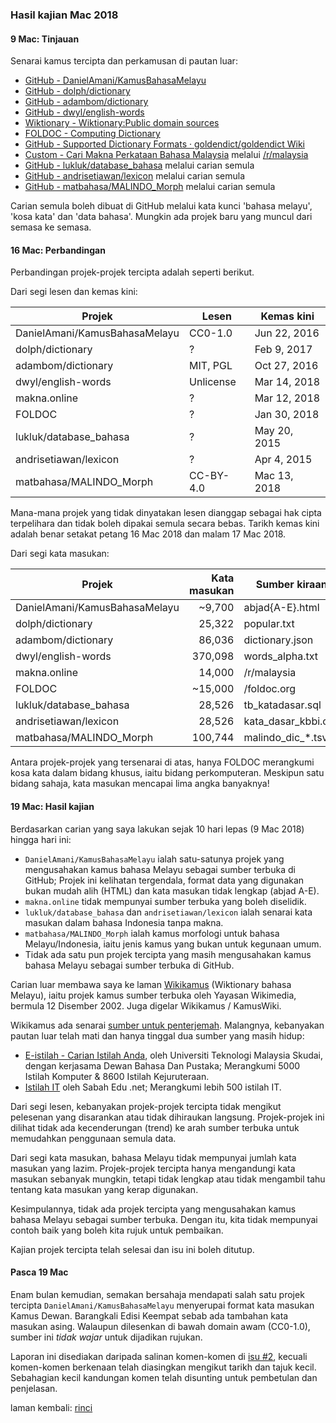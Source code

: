 ---
---

### Hasil kajian Mac 2018

#### 9 Mac: Tinjauan

Senarai kamus tercipta dan perkamusan di pautan luar:

* [GitHub - DanielAmani/KamusBahasaMelayu][a]
* [GitHub - dolph/dictionary][b]
* [GitHub - adambom/dictionary][c]
* [GitHub - dwyl/english-words][d]
* [Wiktionary - Wiktionary:Public domain sources][e]
* [FOLDOC - Computing Dictionary][f]
* [GitHub - Supported Dictionary Formats · goldendict/goldendict Wiki][g]
* [Custom - Cari Makna Perkataan Bahasa Malaysia][h] melalui [/r/malaysia][i]
* [GitHub - lukluk/database_bahasa][j] melalui carian semula
* [GitHub - andrisetiawan/lexicon][k] melalui carian semula
* [GitHub - matbahasa/MALINDO_Morph][l] melalui carian semula

Carian semula boleh dibuat di GitHub melalui kata kunci
'bahasa melayu', 'kosa kata' dan 'data bahasa'. Mungkin ada
projek baru yang muncul dari semasa ke semasa.

#### 16 Mac: Perbandingan

Perbandingan projek-projek tercipta adalah seperti berikut.

Dari segi lesen dan kemas kini:

| Projek                        | Lesen     | Kemas kini   |
| ----------------------------- | --------- | ------------ |
| DanielAmani/KamusBahasaMelayu | CC0-1.0   | Jun 22, 2016 |
| dolph/dictionary              | ?         | Feb 9, 2017  |
| adambom/dictionary            | MIT, PGL  | Oct 27, 2016 |
| dwyl/english-words            | Unlicense | Mar 14, 2018 |
| makna.online                  | ?         | Mar 12, 2018 |
| FOLDOC                        | ?         | Jan 30, 2018 |
| lukluk/database_bahasa        | ?         | May 20, 2015 |
| andrisetiawan/lexicon         | ?         | Apr 4, 2015  |
| matbahasa/MALINDO_Morph       | CC-BY-4.0 | Mac 13, 2018 |

Mana-mana projek yang tidak dinyatakan lesen dianggap
sebagai hak cipta terpelihara dan tidak boleh dipakai semula
secara bebas. Tarikh kemas kini adalah benar setakat petang
16 Mac 2018 dan malam 17 Mac 2018.

Dari segi kata masukan:

| Projek                        | Kata masukan | Sumber kiraan       |
| ----------------------------- | -----------: | ------------------- |
| DanielAmani/KamusBahasaMelayu | ~9,700       | abjad{A-E}.html     |
| dolph/dictionary              | 25,322       | popular.txt         |
| adambom/dictionary            | 86,036       | dictionary.json     |
| dwyl/english-words            | 370,098      | words_alpha.txt     |
| makna.online                  | 14,000       | /r/malaysia         |
| FOLDOC                        | ~15,000      | /foldoc.org         |
| lukluk/database_bahasa        | 28,526       | tb_katadasar.sql    |
| andrisetiawan/lexicon         | 28,526       | kata_dasar_kbbi.csv |
| matbahasa/MALINDO_Morph       | 100,744      | malindo_dic_*.tsv   |

Antara projek-projek yang tersenarai di atas, hanya FOLDOC
merangkumi kosa kata dalam bidang khusus, iaitu bidang
perkomputeran. Meskipun satu bidang sahaja, kata masukan
mencapai lima angka banyaknya!

#### 19 Mac: Hasil kajian

Berdasarkan carian yang saya lakukan sejak 10 hari lepas
(9 Mac 2018) hingga hari ini:

* `DanielAmani/KamusBahasaMelayu` ialah satu-satunya projek
yang mengusahakan kamus bahasa Melayu sebagai sumber terbuka
di GitHub; Projek ini kelihatan tergendala, format data yang
digunakan bukan mudah alih (HTML) dan kata masukan tidak
lengkap (abjad A-E).
* `makna.online` tidak mempunyai sumber terbuka yang boleh
diselidik.
* `lukluk/database_bahasa` dan `andrisetiawan/lexicon` ialah
senarai kata masukan dalam bahasa Indonesia tanpa makna.
* `matbahasa/MALINDO_Morph` ialah kamus morfologi untuk
bahasa Melayu/Indonesia, iaitu jenis kamus yang bukan untuk
kegunaan umum.
* Tidak ada satu pun projek tercipta yang masih mengusahakan
kamus bahasa Melayu sebagai sumber terbuka di GitHub.

Carian luar membawa saya ke laman [Wikikamus][m] (Wiktionary
bahasa Melayu), iaitu projek kamus sumber terbuka oleh
Yayasan Wikimedia, bermula 12 Disember 2002. Juga digelar
Wikikamus / KamusWiki.

Wikikamus ada senarai [sumber untuk penterjemah][n].
Malangnya, kebanyakan pautan luar telah mati dan hanya
tinggal dua sumber yang masih hidup:

* [E-istilah - Carian Istilah Anda][o], oleh Universiti
Teknologi Malaysia Skudai, dengan kerjasama Dewan Bahasa Dan
Pustaka; Merangkumi 5000 Istilah Komputer & 8600 Istilah
Kejuruteraan.
* [Istilah IT][p] oleh Sabah Edu .net; Merangkumi lebih
500 istilah IT.

Dari segi lesen, kebanyakan projek-projek tercipta tidak
mengikut pelesenan yang disarankan atau tidak dihiraukan
langsung. Projek-projek ini dilihat tidak ada kecenderungan
(trend) ke arah sumber terbuka untuk memudahkan penggunaan
semula data.

Dari segi kata masukan, bahasa Melayu tidak mempunyai jumlah
kata masukan yang lazim. Projek-projek tercipta hanya
mengandungi kata masukan sebanyak mungkin, tetapi tidak
lengkap atau tidak mengambil tahu tentang kata masukan yang
kerap digunakan.

Kesimpulannya, tidak ada projek tercipta yang mengusahakan
kamus bahasa Melayu sebagai sumber terbuka. Dengan itu, kita
tidak mempunyai contoh baik yang boleh kita rujuk untuk
pembaikan.

Kajian projek tercipta telah selesai dan isu ini boleh
ditutup.

#### Pasca 19 Mac

Enam bulan kemudian, semakan bersahaja mendapati salah satu
projek tercipta `DanielAmani/KamusBahasaMelayu` menyerupai
format kata masukan Kamus Dewan. Barangkali Edisi Keempat
sebab ada tambahan kata masukan asing. Walaupun dilesenkan
di bawah domain awam (CC0-1.0), sumber ini *tidak wajar*
untuk dijadikan rujukan.

Laporan ini disediakan daripada salinan komen-komen di
[isu #2][q], kecuali komen-komen berkenaan telah diasingkan
mengikut tarikh dan tajuk kecil. Sebahagian kecil kandungan
komen telah disunting untuk pembetulan dan penjelasan.

laman kembali: [rinci][0]

  [0]: ../rinci.md
  [a]: https://github.com/DanielAmani/KamusBahasaMelayu
  [b]: https://github.com/dolph/dictionary
  [c]: https://github.com/adambom/dictionary
  [d]: https://github.com/dwyl/english-words
  [e]: https://en.wiktionary.org/wiki/Wiktionary:Public_domain_sources
  [f]: http://foldoc.org/
  [g]: https://github.com/goldendict/goldendict/wiki/Supported-Dictionary-Formats
  [h]: https://makna.online/
  [i]: https://www.reddit.com/r/malaysia/comments/83v6eo/my_simple_project_find_meaning_of_a_malay_word/
  [j]: https://github.com/lukluk/database_bahasa
  [k]: https://github.com/andrisetiawan/lexicon
  [l]: https://github.com/matbahasa/MALINDO_Morph
  [m]: https://ms.wiktionary.org/wiki/Wiktionary
  [n]: https://ms.wiktionary.org/wiki/Wiktionary:Sumber_untuk_penterjemah
  [o]: http://eddycute.tripod.com/
  [p]: http://www.sabah.edu.my/istilah/
  [q]: https://github.com/kmubiin/suaikata/issues/2
